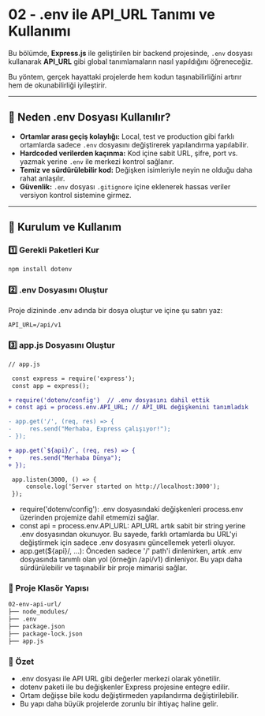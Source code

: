 # 02 - .env ile API_URL Tanımı ve Kullanımı

Bu bölümde, **Express.js** ile geliştirilen bir backend projesinde, `.env` dosyası kullanarak **API_URL** gibi global tanımlamaların nasıl yapıldığını öğreneceğiz.

Bu yöntem, gerçek hayattaki projelerde hem kodun taşınabilirliğini artırır hem de okunabilirliği iyileştirir.

---

## 🎯 Neden .env Dosyası Kullanılır?

- **Ortamlar arası geçiş kolaylığı:** Local, test ve production gibi farklı ortamlarda sadece `.env` dosyasını değiştirerek yapılandırma yapılabilir.
- **Hardcoded verilerden kaçınma:** Kod içine sabit URL, şifre, port vs. yazmak yerine `.env` ile merkezi kontrol sağlanır.
- **Temiz ve sürdürülebilir kod:** Değişken isimleriyle neyin ne olduğu daha rahat anlaşılır.
- **Güvenlik:** `.env` dosyası `.gitignore` içine eklenerek hassas veriler versiyon kontrol sistemine girmez.

---
## 🧱 Kurulum ve Kullanım

### 1️⃣ Gerekli Paketleri Kur

```bash
npm install dotenv
```
### 2️⃣ .env Dosyasını Oluştur
Proje dizininde .env adında bir dosya oluştur ve içine şu satırı yaz:
```env
API_URL=/api/v1
```
### 3️⃣ app.js Dosyasını Oluştur
```diff
// app.js

 const express = require('express');
 const app = express();

+ require('dotenv/config')  // .env dosyasını dahil ettik
+ const api = process.env.API_URL; // API_URL değişkenini tanımladık

- app.get('/', (req, res) => {
-     res.send("Merhaba, Express çalışıyor!");
- });

+ app.get(`${api}/`, (req, res) => {
+     res.send("Merhaba Dünya");
+ });

 app.listen(3000, () => {
     console.log('Server started on http://localhost:3000');
 });

```
- require('dotenv/config'):
 .env dosyasındaki değişkenleri process.env üzerinden projemize dahil etmemizi sağlar.
- const api = process.env.API_URL:
  API_URL artık sabit bir string yerine .env dosyasından okunuyor. Bu sayede, farklı ortamlarda bu URL'yi değiştirmek için sadece .env dosyasını güncellemek yeterli oluyor.
- app.get(${api}/, ...):
Önceden sadece '/' path'i dinlenirken, artık .env dosyasında tanımlı olan yol (örneğin /api/v1) dinleniyor.
Bu yapı daha sürdürülebilir ve taşınabilir bir proje mimarisi sağlar.
### 📁 Proje Klasör Yapısı
```bash
02-env-api-url/
├── node_modules/
├── .env
├── package.json
├── package-lock.json
├── app.js
```
### 📌 Özet
- .env dosyası ile API URL gibi değerler merkezi olarak yönetilir.
- dotenv paketi ile bu değişkenler Express projesine entegre edilir.
- Ortam değişse bile kodu değiştirmeden yapılandırma değiştirilebilir.
- Bu yapı daha büyük projelerde zorunlu bir ihtiyaç haline gelir.
